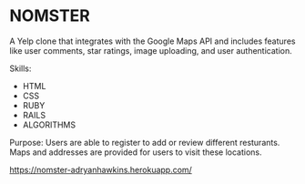# NOMSTER

A Yelp clone that integrates with the Google Maps API
and includes features like user comments, star ratings,
image uploading, and user authentication.

Skills:
* HTML
* CSS
* RUBY
* RAILS
* ALGORITHMS

Purpose: Users are able to register to add or review
different resturants. Maps and addresses are provided 
for users to visit these locations.

https://nomster-adryanhawkins.herokuapp.com/
